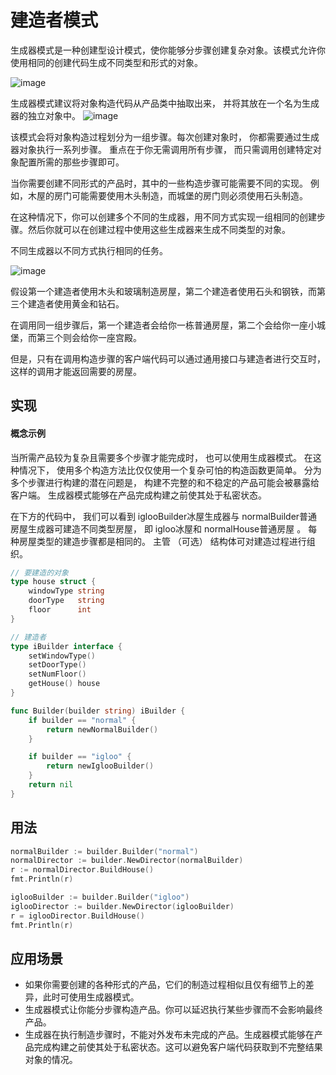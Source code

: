 # 建造者模式
生成器模式是一种创建型设计模式，使你能够分步骤创建复杂对象。该模式允许你使用相同的创建代码生成不同类型和形式的对象。

![image](https://user-images.githubusercontent.com/65383410/165256671-ec106afd-4036-4647-99c9-269eb2955836.png)


生成器模式建议将对象构造代码从产品类中抽取出来， 并将其放在一个名为生成器的独立对象中。
![image](https://user-images.githubusercontent.com/65383410/165235715-43884ec1-5c98-4949-80d0-25b89a797bf5.png)

该模式会将对象构造过程划分为一组步骤。每次创建对象时， 你都需要通过生成器对象执行一系列步骤。 重点在于你无需调用所有步骤， 而只需调用创建特定对象配置所需的那些步骤即可。

当你需要创建不同形式的产品时，其中的一些构造步骤可能需要不同的实现。 例如，木屋的房门可能需要使用木头制造，而城堡的房门则必须使用石头制造。

在这种情况下，你可以创建多个不同的生成器，用不同方式实现一组相同的创建步骤。然后你就可以在创建过程中使用这些生成器来生成不同类型的对象。

不同生成器以不同方式执行相同的任务。

![image](https://user-images.githubusercontent.com/65383410/165236788-7f51918d-de7d-4541-89cd-7216fa582bc0.png)

假设第一个建造者使用木头和玻璃制造房屋，第二个建造者使用石头和钢铁，而第三个建造者使用黄金和钻石。

在调用同一组步骤后，第一个建造者会给你一栋普通房屋，第二个会给你一座小城堡，而第三个则会给你一座宫殿。

但是，只有在调用构造步骤的客户端代码可以通过通用接口与建造者进行交互时，这样的调用才能返回需要的房屋。

## 实现
#### 概念示例
当所需产品较为复杂且需要多个步骤才能完成时， 也可以使用生成器模式。 在这种情况下， 使用多个构造方法比仅仅使用一个复杂可怕的构造函数更简单。 分为多个步骤进行构建的潜在问题是， 构建不完整的和不稳定的产品可能会被暴露给客户端。 生成器模式能够在产品完成构建之前使其处于私密状态。

在下方的代码中， 我们可以看到 igloo­Builder冰屋生成器与 normal­Builder普通房屋生成器可建造不同类型房屋， 即 igloo冰屋和 normal­House普通房屋 。 每种房屋类型的建造步骤都是相同的。 主管 （可选） 结构体可对建造过程进行组织。


```go
// 要建造的对象
type house struct {
	windowType string
	doorType   string
	floor      int
}

// 建造者
type iBuilder interface {
	setWindowType()
	setDoorType()
	setNumFloor()
	getHouse() house
}

func Builder(builder string) iBuilder {
	if builder == "normal" {
		return newNormalBuilder()
	}

	if builder == "igloo" {
		return newIglooBuilder()
	}
	return nil
}
```

## 用法

```go
normalBuilder := builder.Builder("normal")
normalDirector := builder.NewDirector(normalBuilder)
r := normalDirector.BuildHouse()
fmt.Println(r)

iglooBuilder := builder.Builder("igloo")
iglooDirector := builder.NewDirector(iglooBuilder)
r = iglooDirector.BuildHouse()
fmt.Println(r)
```

## 应用场景
- 如果你需要创建的各种形式的产品，它们的制造过程相似且仅有细节上的差异，此时可使用生成器模式。
- 生成器模式让你能分步骤构造产品。你可以延迟执行某些步骤而不会影响最终产品。
- 生成器在执行制造步骤时，不能对外发布未完成的产品。生成器模式能够在产品完成构建之前使其处于私密状态。这可以避免客户端代码获取到不完整结果对象的情况。
